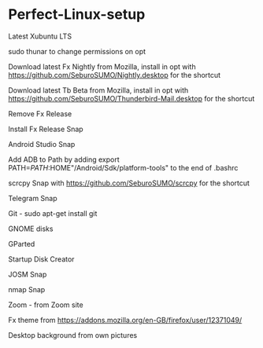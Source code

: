 # Perfect-Linux-setup

Latest Xubuntu LTS

sudo thunar to change permissions on opt

Download latest Fx Nightly from Mozilla, install in opt with https://github.com/SeburoSUMO/Nightly.desktop for the shortcut

Download latest Tb Beta from Mozilla, install in opt with https://github.com/SeburoSUMO/Thunderbird-Mail.desktop for the shortcut

Remove Fx Release

Install Fx Release Snap

Android Studio Snap

Add ADB to Path by adding     export PATH=$PATH:$HOME"/Android/Sdk/platform-tools"       to the end of .bashrc

scrcpy Snap with https://github.com/SeburoSUMO/scrcpy for the shortcut

Telegram Snap

Git - sudo apt-get install git

GNOME disks

GParted

Startup Disk Creator

JOSM Snap

nmap Snap

Zoom - from Zoom site

Fx theme from https://addons.mozilla.org/en-GB/firefox/user/12371049/

Desktop background from own pictures
